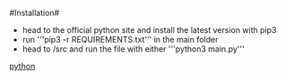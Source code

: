 #Installation#
- head to the official python site and install the latest version with pip3
- run '''pip3 -r REQUIREMENTS.txt''' in the main folder
- head to /src and run the file with either '''python3 main.py'''

[python](www.python.org)
